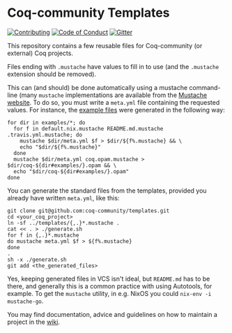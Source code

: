 #  Coq-community Templates

[![Contributing][contributing-shield]][contributing-link]
[![Code of Conduct][conduct-shield]][conduct-link]
[![Gitter][gitter-shield]][gitter-link]

[contributing-shield]: https://img.shields.io/badge/contributions-welcome-%23f7931e.svg
[contributing-link]: https://github.com/coq-community/manifesto/blob/master/CONTRIBUTING.md

[conduct-shield]: https://img.shields.io/badge/%E2%9D%A4-code%20of%20conduct-%23f15a24.svg
[conduct-link]: https://github.com/coq-community/manifesto/blob/master/CODE_OF_CONDUCT.md

[gitter-shield]: https://img.shields.io/badge/chat-on%20gitter-%23c1272d.svg
[gitter-link]: https://gitter.im/coq-community/Lobby

This repository contains a few reusable files for Coq-community (or external)
Coq projects.

Files ending with `.mustache` have values to fill in to use (and the
`.mustache` extension should be removed).

This can (and should) be done automatically using a mustache command-line (many
`mustache` implementations are available from the [Mustache website](https://mustache.github.io).
To do so, you must write a `meta.yml` file containing the requested values.
For instance, the [example files](https://github.com/coq-community/manifesto/tree/master/templates/examples) were generated in the
following way:

``` shell
for dir in examples/*; do
  for f in default.nix.mustache README.md.mustache .travis.yml.mustache; do
    mustache $dir/meta.yml $f > $dir/${f%.mustache} && \
    echo "$dir/${f%.mustache}"
  done
  mustache $dir/meta.yml coq.opam.mustache > $dir/coq-${dir#examples/}.opam && \
  echo "$dir/coq-${dir#examples/}.opam"
done
```

You can generate the standard files from the templates,
provided you already have written `meta.yml`, like this:
```shell
git clone git@github.com:coq-community/templates.git
cd <your_coq_project>
ln -sf ../templates/{,.}*.mustache .
cat << . > ./generate.sh
for f in {,.}*.mustache
do mustache meta.yml $f > ${f%.mustache}
done
.
sh -x ./generate.sh
git add <the_generated_files>
```
Yes, keeping generated files in VCS isn't ideal, but `README.md` has to be there,
and generally this is a common practice with using Autotools, for example.
To get the `mustache` utility, in e.g. NixOS you could `nix-env -i mustache-go`.

You may find documentation, advice and guidelines on how to maintain a project
in the [wiki](https://github.com/coq-community/manifesto/wiki).
